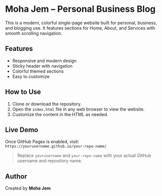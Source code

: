 # Moha Jem – Personal Business Blog

This is a modern, colorful single-page website built for personal, business, and blogging use. It features sections for Home, About, and Services with smooth scrolling navigation.

## Features

- Responsive and modern design
- Sticky header with navigation
- Colorful themed sections
- Easy to customize

## How to Use

1. Clone or download the repository.
2. Open the `index.html` file in any web browser to view the website.
3. Customize the content in the HTML as needed.

## Live Demo

Once GitHub Pages is enabled, visit:  
`https://yourusername.github.io/your-repo-name/`

> Replace `yourusername` and `your-repo-name` with your actual GitHub username and repository name.

## Author

Created by **Moha Jem**

